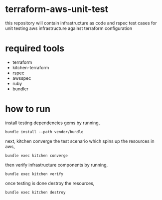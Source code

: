 # terraform-aws-unit-test

this repository will contain infrastructure as code and rspec test cases for unit testing aws infrastructure against terraform configuration

# required tools
 
 * terraform
 * kitchen-terraform
 * rspec
 * awsspec
 * ruby
 * bundler

 # how to run

 install testing dependencies gems by running,

 `bundle install --path vendor/bundle`

next, kitchen converge the test scenario which spins up the resources in aws,

 `bundle exec kitchen converge`

then verify infrastructure components by running,

 `bundle exec kitchen verify`

 once testing is done destroy the resources,

 `bundle exec kitchen destroy`